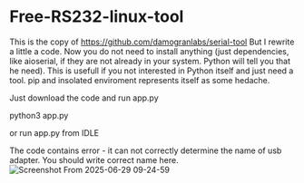 # Free-RS232-linux-tool
This is the copy of
https://github.com/damogranlabs/serial-tool
But I rewrite a little a code. Now you do not need to install anything (just dependencies, like aioserial, if they are not already in your system. Python will tell you that he need). This is usefull if you not interested in Python itself and just need a tool. pip and insolated enviroment represents itself as some hedache.

Just download the code and run app.py

python3 app.py

or run app.py from IDLE

The code contains error - it can not correctly determine the name of usb adapter.
You should write correct name here.
![Screenshot From 2025-06-29 09-24-59](https://github.com/user-attachments/assets/532fe5d7-c95d-4855-8484-febbadd4ada5)
